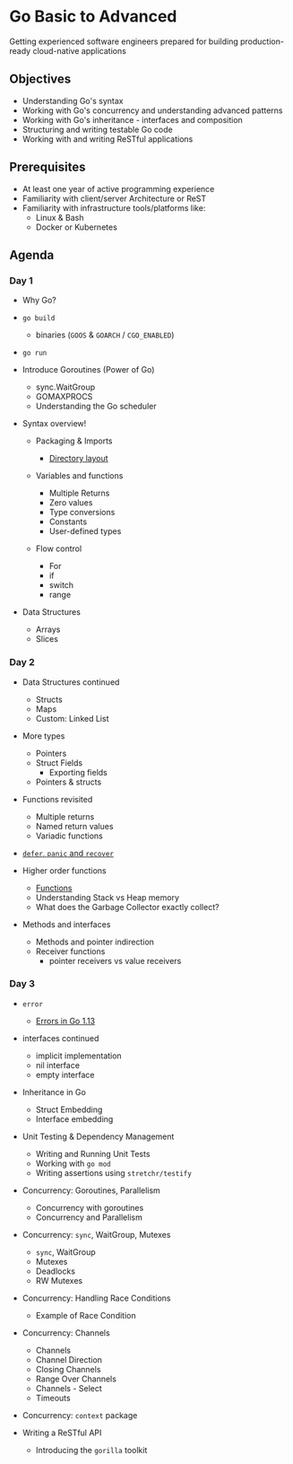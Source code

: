 # Go Basic to Advanced

Getting experienced software engineers prepared for building production-ready cloud-native applications

## Objectives

- Understanding Go's syntax
- Working with Go's concurrency and understanding advanced patterns
- Working with Go's inheritance - interfaces and composition
- Structuring and writing testable Go code
- Working with and writing ReSTful applications

## Prerequisites

- At least one year of active programming experience
- Familiarity with client/server Architecture or ReST
- Familiarity with infrastructure tools/platforms like:
  - Linux & Bash
  - Docker or Kubernetes

## Agenda

### Day 1

- Why Go?

- `go build`
  - binaries (`GOOS` & `GOARCH` / `CGO_ENABLED`)
- `go run`

- Introduce Goroutines (Power of Go)
  - sync.WaitGroup
  - GOMAXPROCS
  - Understanding the Go scheduler

- Syntax overview!
  - Packaging & Imports
    - [Directory layout](https://github.com/golang-standards/project-layout)

  - Variables and functions
    - Multiple Returns
    - Zero values
    - Type conversions
    - Constants
    - User-defined types

  - Flow control
    - For
    - if
    - switch
    - range

- Data Structures
  - Arrays
  - Slices

### Day 2

- Data Structures continued
  - Structs
  - Maps
  - Custom: Linked List

- More types
  - Pointers
  - Struct Fields
    - Exporting fields
  - Pointers & structs

- Functions revisited
  - Multiple returns
  - Named return values
  - Variadic functions

- [`defer`, `panic` and `recover`](https://blog.golang.org/defer-panic-and-recover)

- Higher order functions
  - [Functions](https://golang.org/doc/codewalk/functions/)
  - Understanding Stack vs Heap memory
  - What does the Garbage Collector exactly collect?

- Methods and interfaces
  - Methods and pointer indirection
  - Receiver functions
    - pointer receivers vs value receivers

### Day 3

- `error`
  - [Errors in Go 1.13](https://blog.golang.org/go1.13-errors)

- interfaces continued
  - implicit implementation
  - nil interface
  - empty interface

- Inheritance in Go
  - Struct Embedding
  - Interface embedding

- Unit Testing & Dependency Management
  - Writing and Running Unit Tests
  - Working with `go mod`
  - Writing assertions using `stretchr/testify`

- Concurrency: Goroutines, Parallelism
  - Concurrency with goroutines
  - Concurrency and Parallelism

- Concurrency: `sync`, WaitGroup, Mutexes
  - `sync`, WaitGroup
  - Mutexes
  - Deadlocks
  - RW Mutexes

- Concurrency: Handling Race Conditions
  - Example of Race Condition

- Concurrency: Channels
  - Channels
  - Channel Direction
  - Closing Channels
  - Range Over Channels
  - Channels - Select
  - Timeouts
- Concurrency: `context` package

- Writing a ReSTful API
  - Introducing the `gorilla` toolkit